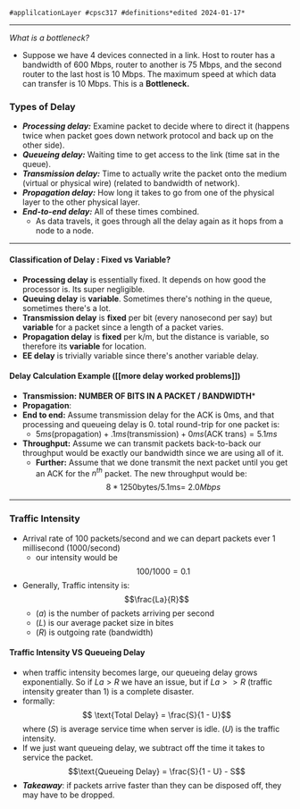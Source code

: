 	#applilcationLayer #cpsc317 #definitions*edited 2024-01-17*
___

*What is a bottleneck?*
-  Suppose we have 4 devices connected in a link. Host to router has a bandwidth of 600 Mbps, router to another is 75 Mbps, and the second router to the last host is 10 Mbps. The maximum speed at which data can transfer is 10 Mbps. This is a **Bottleneck.**

### Types of Delay
- ***Processing delay:*** Examine packet to decide where to direct it (happens twice when packet goes down network protocol and back up on the other side).
- ***Queueing delay:*** Waiting time to get access to the link (time sat in the queue).
- ***Transmission delay:*** Time to actually write the packet onto the medium (virtual or physical wire) (related to bandwidth of network).
- ***Propagation delay:*** How long it takes to go from one of the physical layer to the other physical layer.
- ***End-to-end delay:*** All of these times combined.
	- As data travels, it goes through all the delay again as it hops from a node to a node. 
---
#### Classification of Delay : Fixed vs Variable?
 - **Processing delay** is essentially fixed. It depends on how good the processor is. Its super negligible.
 - **Queuing delay** is **variable**. Sometimes there's nothing in the queue, sometimes there's a lot.
 - **Transmission delay** is **fixed** per bit (every nanosecond per say) but **variable** for a packet since a length of a packet varies.
 - **Propagation delay** is **fixed** per k/m, but the distance is variable, so therefore its **variable** for location.
 - **EE delay** is trivially variable since there's another variable delay.

#### Delay Calculation Example ([[more delay worked problems]])
- **Transmission:** **NUMBER OF BITS IN A PACKET / BANDWIDTH***
- **Propagation**:
- **End to end:** Assume transmission delay for the ACK is 0ms, and that processing and queueing delay is 0. total round-trip for one packet is:
	- $5ms(\text{propagation}) + .1ms(\text{transmission}) + 0 ms(\text{ACK trans}) = 5.1ms$
- **Throughput:** Assume we can transmit packets back-to-back our throughput would be exactly our bandwidth since we are using all of it.
	- **Further:** Assume that we done transmit the next packet until you get an ACK for the $n^{th}$ packet. The new throughput would be: $$ 8* 1250 \text{bytes} / 5.1 \text{ms} =  ~2.0 Mbps$$
---
### Traffic Intensity
- Arrival rate of 100 packets/second and we can depart packets ever 1 millisecond (1000/second)
	- our intensity would be $$ 100/ 1000 = 0.1$$
- Generally, Traffic intensity is: $$\frac{La}{R}$$
	- $(a)$ is the number of packets arriving per second
	- $(L$) is our average packet size in bites
	- $(R)$ is outgoing rate (bandwidth)

#### Traffic Intensity VS Queueing Delay
- when traffic intensity becomes large,  our queueing delay grows exponentially. So if $La > R$ we have an issue, but if $La >> R$ (traffic intensity greater than 1) is a complete disaster.
- formally: $$ \text{Total Delay} = \frac{S}{1 - U}$$ where $(S)$ is average service time when server is idle. $(U)$ is the traffic intensity.
- If we just want queueing delay, we subtract off the time it takes to service the packet. $$\text{Queueing Delay} = \frac{S}{1 - U} - S$$
- ***Takeaway***: if packets arrive faster than they can be disposed off, they may have to be dropped.